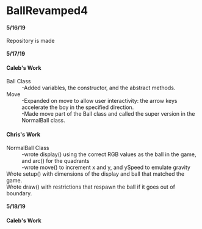# BallRevamped4
<b>5/16/19</b> </br> </br>
Repository is made </br></br>
<b>5/17/19</b></br>
<h4> Caleb's Work </h4>
  <dt>Ball Class</dt>
  <dd>-Added variables, the constructor, and the abstract methods. </dd>
  <dt>Move</dt>
  <dd>-Expanded on move to allow user interactivity: the arrow keys accelerate the boy in the specified direction.</dd>
  <dd>-Made move part of the Ball class and called the super version in the NormalBall class.  </dd>
<h4> Chris's Work </h4>
  <dt>NormalBall Class</dt>
  <dd>-wrote display() using the correct RGB values as the ball in the game, and arc() for the quadrants</dd>
  <dd>-wrote move() to increment x and y, and ySpeed to emulate gravity</dd>
  <dt>Wrote setup() with dimensions of the display and ball that matched the game.</dt>
  <dt>Wrote draw() with restrictions that respawn the ball if it goes out of boundary. </dt>
</d1></br>
<b>5/18/19</br>
<h4>Caleb's Work </h4>

